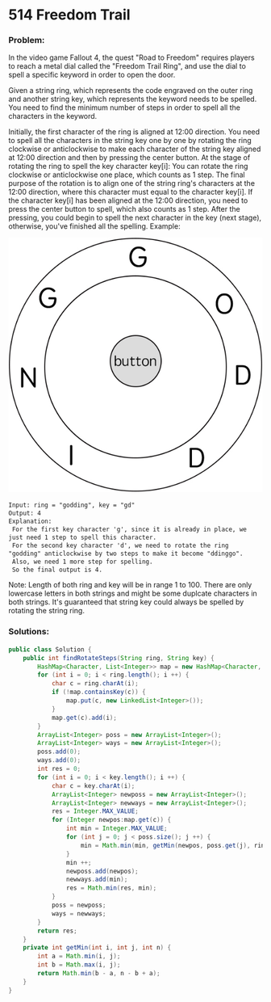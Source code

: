 # 514 Freedom Trail

### Problem:

In the video game Fallout 4, the quest "Road to Freedom" requires players to reach a metal dial called the "Freedom Trail Ring", and use the dial to spell a specific keyword in order to open the door.

Given a string ring, which represents the code engraved on the outer ring and another string key, which represents the keyword needs to be spelled. You need to find the minimum number of steps in order to spell all the characters in the keyword.

Initially, the first character of the ring is aligned at 12:00 direction. You need to spell all the characters in the string key one by one by rotating the ring clockwise or anticlockwise to make each character of the string key aligned at 12:00 direction and then by pressing the center button. 
At the stage of rotating the ring to spell the key character key[i]:
You can rotate the ring clockwise or anticlockwise one place, which counts as 1 step. The final purpose of the rotation is to align one of the string ring's characters at the 12:00 direction, where this character must equal to the character key[i].
If the character key[i] has been aligned at the 12:00 direction, you need to press the center button to spell, which also counts as 1 step. After the pressing, you could begin to spell the next character in the key (next stage), otherwise, you've finished all the spelling.
Example:

![](/assets/ring.jpg)

```
Input: ring = "godding", key = "gd"
Output: 4
Explanation:
 For the first key character 'g', since it is already in place, we just need 1 step to spell this character. 
 For the second key character 'd', we need to rotate the ring "godding" anticlockwise by two steps to make it become "ddinggo".
 Also, we need 1 more step for spelling.
 So the final output is 4.
 ```
 
 Note:
Length of both ring and key will be in range 1 to 100.
There are only lowercase letters in both strings and might be some duplcate characters in both strings.
It's guaranteed that string key could always be spelled by rotating the string ring.


### Solutions:

```java
public class Solution {
    public int findRotateSteps(String ring, String key) {
        HashMap<Character, List<Integer>> map = new HashMap<Character, List<Integer>>();
        for (int i = 0; i < ring.length(); i ++) {
            char c = ring.charAt(i);
            if (!map.containsKey(c)) {
                map.put(c, new LinkedList<Integer>());
            }
            map.get(c).add(i);
        }
        ArrayList<Integer> poss = new ArrayList<Integer>();
        ArrayList<Integer> ways = new ArrayList<Integer>();
        poss.add(0);
        ways.add(0);
        int res = 0;
        for (int i = 0; i < key.length(); i ++) {
            char c = key.charAt(i);
            ArrayList<Integer> newposs = new ArrayList<Integer>();
            ArrayList<Integer> newways = new ArrayList<Integer>();
            res = Integer.MAX_VALUE;
            for (Integer newpos:map.get(c)) {
                int min = Integer.MAX_VALUE;
                for (int j = 0; j < poss.size(); j ++) {
                    min = Math.min(min, getMin(newpos, poss.get(j), ring.length()) +  ways.get(j));
                }
                min ++;
                newposs.add(newpos);
                newways.add(min);
                res = Math.min(res, min);
            }
            poss = newposs;
            ways = newways;
        }
        return res;
    }
    private int getMin(int i, int j, int n) {
        int a = Math.min(i, j);
        int b = Math.max(i, j);
        return Math.min(b - a, n - b + a);
    }
}
```